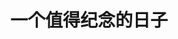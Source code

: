 ---
layout: post
title:  "一个值得纪念的日子"
categories: tech
img: 2020pics/mark.jpg # Add image post (optional)
fig-caption: # Add figcaption (optional)
tags: [202002022020]
excerpt: a markable day.
---